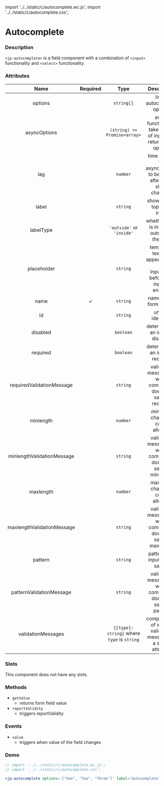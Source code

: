 import '../../static/c/autocomplete.wc.js';
import '../../static/c/autocomplete.css';

# Autocomplete

### Description

`<jp-autocomplete>` is a field component with a combination of `<input>` functionality and `<select>` functionality.

### Attributes

|          **Name**          | **Required** |                  **Type**                   |                                   **Description**                                   |
| :------------------------: | :----------: | :-----------------------------------------: | :---------------------------------------------------------------------------------: |
|          options           |              |                 `string[]`                  |                            list of autocomplete options                             |
|        asyncOptions        |              |        `(string) => Promise<array>`         |          async function that takes value of input and returns new options           |
|            lag             |              |                  `number`                   |       time it takes for asyncOptions to be called after input stops changing        |
|           label            |              |                  `string`                   |                            shows at the top of an input                             |
|         labelType          |              |          `'outside'` or `'inside'`          |                   whether label is inside or outside of the field                   |
|        placeholder         |              |                  `string`                   | temporary text that appears in an <br></br> input field before any input is entered |
|            name            |      ✓       |                  `string`                   |                              name of the form control                               |
|             id             |              |                  `string`                   |                                  unique identifier                                  |
|          disabled          |              |                  `boolean`                  |                         determines if an input is disabled                          |
|          required          |              |                  `boolean`                  |                         determines if an input is required                          |
| requiredValidationMessage  |              |                  `string`                   |           validation message for when component does not satisfy required           |
|         minlength          |              |                  `number`                   |                           minimum character count allowed                           |
| minlengthValidationMessage |              |                  `string`                   |          validation message for when component does not satisfy minlength           |
|         maxlength          |              |                  `number`                   |                           maximum character count allowed                           |
| maxlengthValidationMessage |              |                  `string`                   |          validation message for when component does not satisfy maxlength           |
|          pattern           |              |                  `string`                   |                          pattern that input has to satisfy                          |
|  patternValidationMessage  |              |                  `string`                   |           validation message for when component does not satisfy pattern            |
|     validationMessages     |              | `{[type]: string}` where `type` is `string` |          compact way of writing validation messages in a single attribute           |

### Slots

This component does not have any slots.

### Methods

- `getValue`
  - returns form field value
- `reportValidity`
  - triggers reportValidity

### Events

- `value`
  - triggers when value of the field changes

### Demo

```jsx live
// import '../../static/c/autocomplete.wc.js';
// import '../../static/c/autocomplete.css';

<jp-autocomplete options='["One", "Two", "Three"]' label="Autocomplete"></jp-autocomplete>
```
